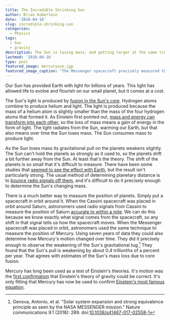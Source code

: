 ```yaml
---
title: The Incredible Shrinking Sun
author: Brian Koberlein
date: '2018-04-16'
slug: incredible-shrinking-sun
categories:
  - Physics
tags:
  - Sun
  - gravity
description: The Sun is losing mass, and getting larger at the same time
lastmod: '2018-04-16'
type: post
featured_image: mercurysun.jgp
featured_image_caption: "The Messenger spacecraft precisely measured the motion of Mercury. Credits: NASA's Goddard Space Flight Center"
---
```


Our Sun has provided Earth with light for billions of years. This light has allowed life to evolve and flourish on our small planet, but it comes at a cost. 

The Sun's light is produced by [fusion in the Sun's core](https://briankoberlein.com/2014/06/10/chain-reaction/). Hydrogen atoms combine to produce helium and light. The light is produced because the mass of a helium atom is slightly smaller than the mass of the four hydrogen atoms that formed it. As Einstein first pointed out, [mass and energy can transform into each other](https://briankoberlein.com/2014/03/26/muse-fire/), so the loss of mass means a gain of energy in the form of light. The light radiates from the Sun, warming our Earth, but that also means over time the Sun loses mass. The Sun consumes mass to produce light.

As the Sun loses mass its gravitational pull on the planets weakens slightly. The Sun can't hold the planets as strongly as it used to, so the planets drift a bit further away from the Sun. At least that's the theory. The shift of the planets is so small that it's difficult to measure. There have been some studies that [seemed to see the effect with Earth](https://briankoberlein.com/2016/01/01/relative-units/), but the result isn't particularly strong. The usual method of determining planetary distance is to [bounce radio signals off them](https://briankoberlein.com/2015/11/13/casting-radio-shadows-to-map-the-moon-and-venus/), and it's difficult to do it precisely enough to determine the Sun's changing mass.

There is a much better way to measure the position of planets. Simply put a spacecraft in orbit around it. When the Cassini spacecraft was placed in orbit around Saturn, astronomers used radio signals from Cassini to measure the position of Saturn [accurate to within a mile](https://briankoberlein.com/2015/01/13/last-mile/). We can do this because we know exactly what signal comes from the spacecraft, so any shift in that signal tells us how the spacecraft moves. When the Messenger spacecraft was placed in orbit, astronomers used the same technique to measure the position of Mercury. Using seven years of data they could also determine how Mercury's motion changed over time. They did it precisely enough to observe the weakening of the Sun's gravitational tug.[^1] They found that the Sun's pull is weakening by about 0.4 trillionths of a percent per year. That agrees with estimates of the Sun's mass loss due to core fusion.

Mercury has long been used as a test of Einstein's theories. It's motion was the [first confirmation](https://briankoberlein.com/2014/05/19/einstein-eddington/) that Einstein's theory of gravity could be correct. It's only fitting that Mercury has now be used to confirm [Einstein's most famous equation](https://briankoberlein.com/2015/05/08/heart-of-the-matter/). 

[^1]: Genova, Antonio, et al. "Solar system expansion and strong equivalence principle as seen by the NASA MESSENGER mission." Nature communications 9.1 (2018): 289. doi:[10.1038/s41467-017-02558-1](https://www.nature.com/articles/s41467-017-02558-1)
